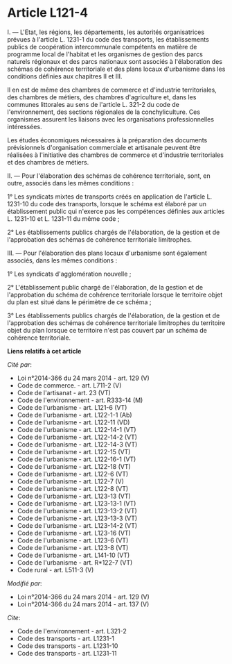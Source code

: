 # Article L121-4

I. ― L'Etat, les régions, les départements, les autorités organisatrices prévues à l'article L. 1231-1 du code des
transports, les établissements publics de coopération intercommunale compétents en matière de programme local de l'habitat et
les organismes de gestion des parcs naturels régionaux et des parcs nationaux sont associés à l'élaboration des schémas de
cohérence territoriale et des plans locaux d'urbanisme dans les conditions définies aux chapitres II et III. 

Il en est de même des chambres de commerce et d'industrie territoriales, des chambres de métiers, des chambres d'agriculture
et, dans les communes littorales au sens de l'article L. 321-2 du code de l'environnement, des sections régionales de la
conchyliculture. Ces organismes assurent les liaisons avec les organisations professionnelles intéressées. 

Les études économiques nécessaires à la préparation des documents prévisionnels d'organisation commerciale et artisanale
peuvent être réalisées à l'initiative des chambres de commerce et d'industrie territoriales et des chambres de métiers. 

II. ― Pour l'élaboration des schémas de cohérence territoriale, sont, en outre, associés dans les mêmes conditions : 

1° Les syndicats mixtes de transports créés en application de l'article L. 1231-10 du code des transports, lorsque le schéma
est élaboré par un établissement public qui n'exerce pas les compétences définies aux articles L. 1231-10 et L. 1231-11 du
même code ; 

2° Les établissements publics chargés de l'élaboration, de la gestion et de l'approbation des schémas de cohérence
territoriale limitrophes. 

III. ― Pour l'élaboration des plans locaux d'urbanisme sont également associés, dans les mêmes conditions : 

1° Les syndicats d'agglomération nouvelle ; 

2° L'établissement public chargé de l'élaboration, de la gestion et de l'approbation du schéma de cohérence territoriale
lorsque le territoire objet du plan est situé dans le périmètre de ce schéma ; 

3° Les établissements publics chargés de l'élaboration, de la gestion et de l'approbation des schémas de cohérence
territoriale limitrophes du territoire objet du plan lorsque ce territoire n'est pas couvert par un schéma de cohérence
territoriale.

**Liens relatifs à cet article**

_Cité par_:

  - Loi n°2014-366 du 24 mars 2014 - art. 129 (V)
  - Code de commerce. - art. L711-2 (V)
  - Code de l'artisanat - art. 23 (VT)
  - Code de l'environnement - art. R333-14 (M)
  - Code de l'urbanisme - art. L121-6 (VT)
  - Code de l'urbanisme - art. L122-1-1 (Ab)
  - Code de l'urbanisme - art. L122-11 (VD)
  - Code de l'urbanisme - art. L122-14-1 (VT)
  - Code de l'urbanisme - art. L122-14-2 (VT)
  - Code de l'urbanisme - art. L122-14-3 (VT)
  - Code de l'urbanisme - art. L122-15 (VT)
  - Code de l'urbanisme - art. L122-16-1 (VT)
  - Code de l'urbanisme - art. L122-18 (VT)
  - Code de l'urbanisme - art. L122-6 (VT)
  - Code de l'urbanisme - art. L122-7 (V)
  - Code de l'urbanisme - art. L122-8 (VT)
  - Code de l'urbanisme - art. L123-13 (VT)
  - Code de l'urbanisme - art. L123-13-1 (VT)
  - Code de l'urbanisme - art. L123-13-2 (VT)
  - Code de l'urbanisme - art. L123-13-3 (VT)
  - Code de l'urbanisme - art. L123-14-2 (VT)
  - Code de l'urbanisme - art. L123-16 (VT)
  - Code de l'urbanisme - art. L123-6 (VT)
  - Code de l'urbanisme - art. L123-8 (VT)
  - Code de l'urbanisme - art. L141-10 (VT)
  - Code de l'urbanisme - art. R*122-7 (VT)
  - Code rural - art. L511-3 (V)

_Modifié par_:

  - Loi n°2014-366 du 24 mars 2014 - art. 129 (V)
  - Loi n°2014-366 du 24 mars 2014 - art. 137 (V)

_Cite_:

  - Code de l'environnement - art. L321-2
  - Code des transports - art. L1231-1
  - Code des transports - art. L1231-10
  - Code des transports - art. L1231-11
